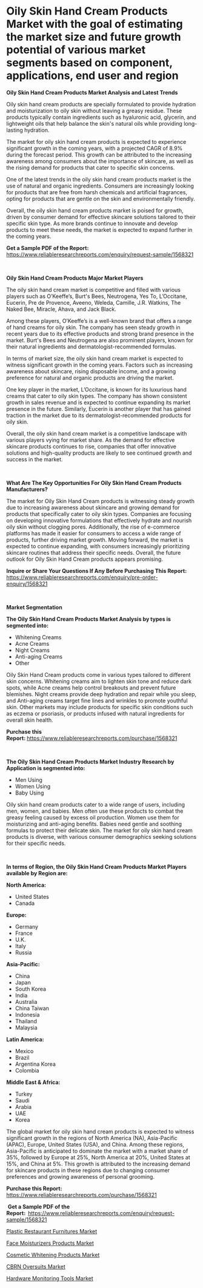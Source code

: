 <p><h1>Oily Skin Hand Cream Products Market with the goal of estimating the market size and future growth potential of various market segments based on component, applications, end user and region</h1></p><p><strong>Oily Skin Hand Cream Products Market Analysis and Latest Trends</strong></p>
<p><p>Oily skin hand cream products are specially formulated to provide hydration and moisturization to oily skin without leaving a greasy residue. These products typically contain ingredients such as hyaluronic acid, glycerin, and lightweight oils that help balance the skin's natural oils while providing long-lasting hydration.</p><p>The market for oily skin hand cream products is expected to experience significant growth in the coming years, with a projected CAGR of 8.9% during the forecast period. This growth can be attributed to the increasing awareness among consumers about the importance of skincare, as well as the rising demand for products that cater to specific skin concerns.</p><p>One of the latest trends in the oily skin hand cream products market is the use of natural and organic ingredients. Consumers are increasingly looking for products that are free from harsh chemicals and artificial fragrances, opting for products that are gentle on the skin and environmentally friendly.</p><p>Overall, the oily skin hand cream products market is poised for growth, driven by consumer demand for effective skincare solutions tailored to their specific skin type. As more brands continue to innovate and develop products to meet these needs, the market is expected to expand further in the coming years.</p></p>
<p><strong>Get a Sample PDF of the Report:&nbsp;</strong> <a href="https://www.reliableresearchreports.com/enquiry/request-sample/1568321">https://www.reliableresearchreports.com/enquiry/request-sample/1568321</a></p>
<p>&nbsp;</p>
<p><strong>Oily Skin Hand Cream Products Major Market Players</strong></p>
<p><p>The oily skin hand cream market is competitive and filled with various players such as O’Keeffe’s, Burt's Bees, Neutrogena, Yes To, L’Occitane, Eucerin, Pre de Provence, Aveeno, Weleda, Camille, J.R. Watkins, The Naked Bee, Miracle, Ahava, and Jack Black. </p><p>Among these players, O’Keeffe’s is a well-known brand that offers a range of hand creams for oily skin. The company has seen steady growth in recent years due to its effective products and strong brand presence in the market. Burt's Bees and Neutrogena are also prominent players, known for their natural ingredients and dermatologist-recommended formulas. </p><p>In terms of market size, the oily skin hand cream market is expected to witness significant growth in the coming years. Factors such as increasing awareness about skincare, rising disposable income, and a growing preference for natural and organic products are driving the market.</p><p>One key player in the market, L’Occitane, is known for its luxurious hand creams that cater to oily skin types. The company has shown consistent growth in sales revenue and is expected to continue expanding its market presence in the future. Similarly, Eucerin is another player that has gained traction in the market due to its dermatologist-recommended products for oily skin.</p><p>Overall, the oily skin hand cream market is a competitive landscape with various players vying for market share. As the demand for effective skincare products continues to rise, companies that offer innovative solutions and high-quality products are likely to see continued growth and success in the market.</p></p>
<p>&nbsp;</p>
<p><strong>What Are The Key Opportunities For Oily Skin Hand Cream Products Manufacturers?</strong></p>
<p><p>The market for Oily Skin Hand Cream products is witnessing steady growth due to increasing awareness about skincare and growing demand for products that specifically cater to oily skin types. Companies are focusing on developing innovative formulations that effectively hydrate and nourish oily skin without clogging pores. Additionally, the rise of e-commerce platforms has made it easier for consumers to access a wide range of products, further driving market growth. Moving forward, the market is expected to continue expanding, with consumers increasingly prioritizing skincare routines that address their specific needs. Overall, the future outlook for Oily Skin Hand Cream products appears promising.</p></p>
<p><strong>Inquire or Share Your Questions If Any Before Purchasing This Report:</strong> <a href="https://www.reliableresearchreports.com/enquiry/pre-order-enquiry/1568321">https://www.reliableresearchreports.com/enquiry/pre-order-enquiry/1568321</a></p>
<p>&nbsp;</p>
<p><strong>Market Segmentation</strong></p>
<p><strong>The Oily Skin Hand Cream Products Market Analysis by types is segmented into:</strong></p>
<p><ul><li>Whitening Creams</li><li>Acne Creams</li><li>Night Creams</li><li>Anti-aging Creams</li><li>Other</li></ul></p>
<p><p>Oily Skin Hand Cream products come in various types tailored to different skin concerns. Whitening creams aim to lighten skin tone and reduce dark spots, while Acne creams help control breakouts and prevent future blemishes. Night creams provide deep hydration and repair while you sleep, and Anti-aging creams target fine lines and wrinkles to promote youthful skin. Other markets may include products for specific skin conditions such as eczema or psoriasis, or products infused with natural ingredients for overall skin health.</p></p>
<p><strong>Purchase this Report:&nbsp;</strong><a href="https://www.reliableresearchreports.com/purchase/1568321">https://www.reliableresearchreports.com/purchase/1568321</a></p>
<p>&nbsp;</p>
<p><strong>The Oily Skin Hand Cream Products Market Industry Research by Application is segmented into:</strong></p>
<p><ul><li>Men Using</li><li>Women Using</li><li>Baby Using</li></ul></p>
<p><p>Oily skin hand cream products cater to a wide range of users, including men, women, and babies. Men often use these products to combat the greasy feeling caused by excess oil production. Women use them for moisturizing and anti-aging benefits. Babies need gentle and soothing formulas to protect their delicate skin. The market for oily skin hand cream products is diverse, with various consumer demographics seeking solutions for their specific needs.</p></p>
<p>&nbsp;</p>
<p><strong>In terms of Region, the Oily Skin Hand Cream Products Market Players available by Region are:</strong></p>
<p>
    <p> <strong> North America: </strong>
        <ul>
            <li>United States</li>
            <li>Canada</li>
        </ul>
        </p> 
    <p> <strong> Europe: </strong>
        <ul>
            <li>Germany</li>
            <li>France</li>
            <li>U.K.</li>
            <li>Italy</li>
            <li>Russia</li>
        </ul>
        </p> 
    <p> <strong> Asia-Pacific: </strong>
        <ul>
            <li>China</li>
            <li>Japan</li>
            <li>South Korea</li>
            <li>India</li>
            <li>Australia</li>
            <li>China Taiwan</li>
            <li>Indonesia</li>
            <li>Thailand</li>
            <li>Malaysia</li>
        </ul>
        </p> 
    <p> <strong> Latin America: </strong>
        <ul>
            <li>Mexico</li>
            <li>Brazil</li>
            <li>Argentina Korea</li>
            <li>Colombia</li>
        </ul>
        </p> 
    <p> <strong> Middle East & Africa: </strong>
        <ul>
            <li>Turkey</li>
            <li>Saudi</li>
            <li>Arabia</li>
            <li>UAE</li>
            <li>Korea</li>
        </ul>
    </p>
    </p>
<p><p>The global market for oily skin hand cream products is expected to witness significant growth in the regions of North America (NA), Asia-Pacific (APAC), Europe, United States (USA), and China. Among these regions, Asia-Pacific is anticipated to dominate the market with a market share of 35%, followed by Europe at 25%, North America at 20%, United States at 15%, and China at 5%. This growth is attributed to the increasing demand for skincare products in these regions due to changing consumer preferences and growing awareness of personal grooming.</p></p>
<p><strong>Purchase this Report: </strong><a href="https://www.reliableresearchreports.com/purchase/1568321">https://www.reliableresearchreports.com/purchase/1568321</a></p>
<p>&nbsp;<strong>Get a Sample PDF of the Report:&nbsp;&nbsp;</strong><a href="https://www.reliableresearchreports.com/enquiry/request-sample/1568321">https://www.reliableresearchreports.com/enquiry/request-sample/1568321</a></p>
<p><strong></strong></p>
<p><p><a href="https://github.com/santosh758595/Market-Research-Report-List-3/blob/main/plastic-restaurant-furnitures-market.md">Plastic Restaurant Furnitures Market</a></p><p><a href="https://github.com/zjyglelu/Market-Research-Report-List-1/blob/main/face-moisturizers-products-market.md">Face Moisturizers Products Market</a></p><p><a href="https://github.com/elizabethdagraca/Market-Research-Report-List-2/blob/main/cosmetic-whitening-products-market.md">Cosmetic Whitening Products Market</a></p><p><a href="https://issuu.com/reportprime-2/docs/cbrn-oversuits-market-size-2030.pptx">CBRN Oversuits Market</a></p><p><a href="https://issuu.com/reportprime-2/docs/hardware-monitoring-tools-market-size-2030.pptx">Hardware Monitoring Tools Market</a></p></p>